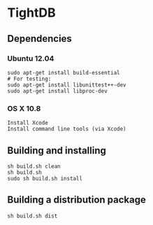 TightDB
=======

Dependencies
------------

### Ubuntu 12.04

    sudo apt-get install build-essential
    # For testing:
    sudo apt-get install libunittest++-dev
    sudo apt-get install libproc-dev

### OS X 10.8

    Install Xcode
    Install command line tools (via Xcode)


Building and installing
-----------------------

    sh build.sh clean
    sh build.sh
    sudo sh build.sh install


Building a distribution package
-------------------------------

    sh build.sh dist
